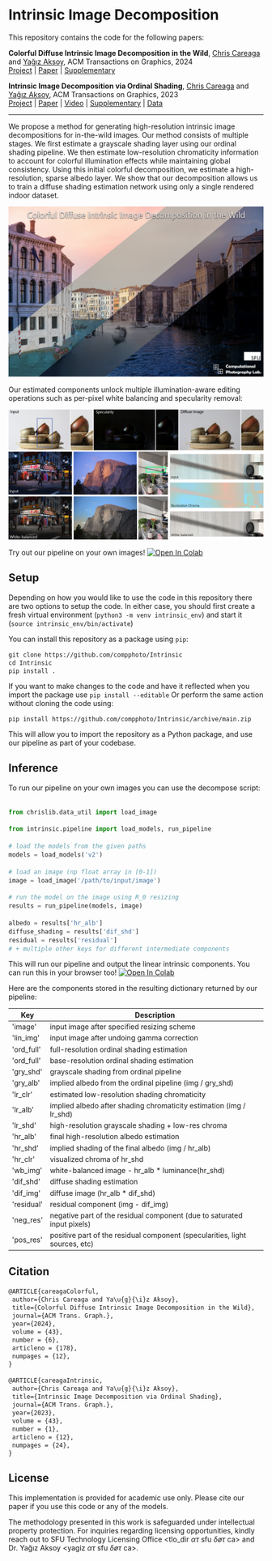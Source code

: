 # Intrinsic Image Decomposition

This repository contains the code for the following papers: 

**Colorful Diffuse Intrinsic Image Decomposition in the Wild**, [Chris Careaga](https://ccareaga.github.io/) and [Yağız Aksoy](https://yaksoy.github.io), ACM Transactions on Graphics, 2024 \
[Project](https://yaksoy.github.io/ColorfulShading/) | [Paper](https://yaksoy.github.io/papers/TOG24-ColorfulShading.pdf) | [Supplementary](https://yaksoy.github.io/papers/TOG24-ColorfulShading-supp.pdf)

**Intrinsic Image Decomposition via Ordinal Shading**, [Chris Careaga](https://ccareaga.github.io/) and [Yağız Aksoy](https://yaksoy.github.io), ACM Transactions on Graphics, 2023 \
[Project](https://yaksoy.github.io/intrinsic/) | [Paper](https://yaksoy.github.io/papers/TOG23-Intrinsic.pdf) | [Video](https://www.youtube.com/watch?v=pWtJd3hqL3c) | [Supplementary](https://yaksoy.github.io/papers/TOG23-Intrinsic-Supp.pdf) | [Data](https://github.com/compphoto/MIDIntrinsics)
 
---


We propose a method for generating high-resolution intrinsic image decompositions for in-the-wild images. Our method consists of multiple stages. We first estimate a grayscale shading layer using our ordinal shading pipeline. We then estimate low-resolution chromaticity information to account for colorful illumination effects while maintaining global consistency. Using this initial colorful decomposition, we estimate a high-resolution, sparse albedo layer. We show that our decomposition allows us to train a diffuse shading estimation network using only a single rendered indoor dataset. 

![representative](./figures/representative.png)

Our estimated components unlock multiple illumination-aware editing operations such as per-pixel white balancing and specularity removal:

![applications](./figures/app_teaser2.jpg)

Try out our pipeline on your own images! [![Open In Colab](https://colab.research.google.com/assets/colab-badge.svg)](https://colab.research.google.com/github/compphoto/Intrinsic/blob/main/intrinsic_inference.ipynb)

## Setup
Depending on how you would like to use the code in this repository there are two options to setup the code.
In either case, you should first create a fresh virtual environment (`python3 -m venv intrinsic_env`) and start it (`source intrinsic_env/bin/activate`)

You can install this repository as a package using `pip`:
```
git clone https://github.com/compphoto/Intrinsic
cd Intrinsic
pip install .
```
If you want to make changes to the code and have it reflected when you import the package use `pip install --editable`
Or perform the same action without cloning the code using:
```
pip install https://github.com/compphoto/Intrinsic/archive/main.zip
```
This will allow you to import the repository as a Python package, and use our pipeline as part of your codebase.

## Inference
To run our pipeline on your own images you can use the decompose script:
```python

from chrislib.data_util import load_image

from intrinsic.pipeline import load_models, run_pipeline

# load the models from the given paths
models = load_models('v2')

# load an image (np float array in [0-1])
image = load_image('/path/to/input/image')

# run the model on the image using R_0 resizing
results = run_pipeline(models, image)

albedo = results['hr_alb']
diffuse_shading = results['dif_shd']
residual = results['residual']
# + multiple other keys for different intermediate components

```
This will run our pipeline and output the linear intrinsic components. You can run this in your browser too! [![Open In Colab](https://colab.research.google.com/assets/colab-badge.svg)](https://colab.research.google.com/github/compphoto/Intrinsic/blob/main/intrinsic_inference.ipynb)

Here are the components stored in the resulting dictionary returned by our pipeline:

| Key          | Description |
| --------     | -------     |
| 'image'      | input image after specified resizing scheme   |
| 'lin_img'    | input image after undoing gamma correction |
| 'ord_full'   | full-resolution ordinal shading estimation |
| 'ord_full'   | base-resolution ordinal shading estimation  |
| 'gry_shd'    | grayscale shading from ordinal pipeline     |
| 'gry_alb'    | implied albedo from the ordinal pipeline (img / gry_shd)   |
| 'lr_clr'     | estimated low-resolution shading chromaticity |
| 'lr_alb'     | implied albedo after shading chromaticity estimation (img / lr_shd) |
| 'lr_shd'     | high-resolution grayscale shading + low-res chroma   |
| 'hr_alb'     | final high-resolution albedo estimation    |
| 'hr_shd'     | implied shading of the final albedo (img / hr_alb) |
| 'hr_clr'     | visualized chroma of hr_shd   |
| 'wb_img'     | white-balanced image - hr_alb * luminance(hr_shd)    |
| 'dif_shd'    | diffuse shading estimation   |
| 'dif_img'    | diffuse image (hr_alb * dif_shd)    |
| 'residual'   | residual component (img - dif_img)    |
| 'neg_res'    | negative part of the residual component (due to saturated input pixels)    |
| 'pos_res'    | positive part of the residual component (specularities, light sources, etc)  |

## Citation

```
@ARTICLE{careagaColorful,
 author={Chris Careaga and Ya\u{g}{\i}z Aksoy},
 title={Colorful Diffuse Intrinsic Image Decomposition in the Wild},
 journal={ACM Trans. Graph.},
 year={2024},
 volume = {43},
 number = {6},
 articleno = {178},
 numpages = {12},
}

@ARTICLE{careagaIntrinsic,
 author={Chris Careaga and Ya\u{g}{\i}z Aksoy},
 title={Intrinsic Image Decomposition via Ordinal Shading},
 journal={ACM Trans. Graph.},
 year={2023},
 volume = {43},
 number = {1},
 articleno = {12},
 numpages = {24},
}
```

## License

This implementation is provided for academic use only. Please cite our paper if you use this code or any of the models. 

The methodology presented in this work is safeguarded under intellectual property protection. For inquiries regarding licensing opportunities, kindly reach out to SFU Technology Licensing Office &#60;tlo_dir <i>ατ</i> sfu <i>δøτ</i> ca&#62; and Dr. Yağız Aksoy &#60;yagiz <i>ατ</i> sfu <i>δøτ</i> ca&#62;.
